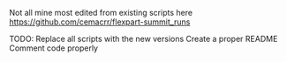 Not all mine most edited from existing scripts here https://github.com/cemacrr/flexpart-summit_runs 

TODO:
Replace all scripts with the new versions
Create a proper README
Comment code properly
